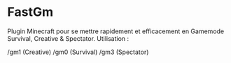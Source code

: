 # FastGm

Plugin Minecraft pour se mettre rapidement et efficacement en Gamemode Survival, Creative & Spectator. Utilisation :

/gm1 (Creative)
/gm0 (Survival)
/gm3 (Spectator)
